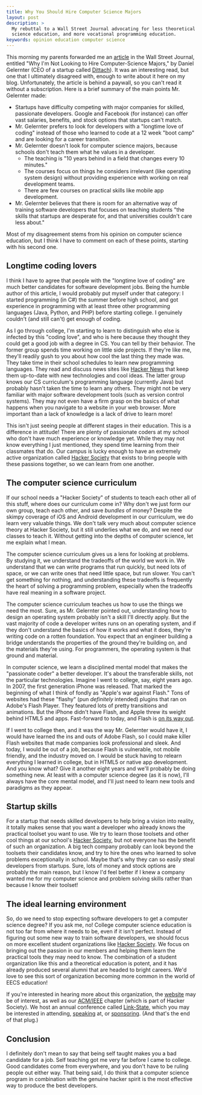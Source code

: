 ```yaml
---
title: Why You Should Hire Computer Science Majors
layout: post
description: >
  My rebuttal to a Wall Street Journal advocating for less theoretical computer
  science education, and more vocational programming education.
keywords: opinion education computer science
---
```


This morning my parents forwarded me an [article][] in the Wall Street Journal,
entitled "Why I'm Not Looking to Hire Computer-Science Majors," by Daniel
Gelernter (CEO of a startup called [Dittach][]).  It was an interesting read,
but one that I ultimately disagreed with, enough to write about it here on my
blog.  Unfortunately, the article is behind a paywall, so you can't read it
without a subscription.  Here is a brief summary of the main points
Mr. Gelernter made:

* Startups have difficulty competing with major companies for skilled,
  passionate developers.  Google and Facebook (for instance) can offer vast
  salaries, benefits, and stock options that startups can't match.
* Mr. Gelernter prefers to look for developers with a "longtime love of coding"
  instead of those who learned to code at a 12 week "boot camp" and are looking
  for a career transition.
* Mr. Gelernter doesn't look for computer science majors, because schools don't
  teach them what he values in a developer.
    * The teaching is "10 years behind in a field that changes every 10
      minutes."
    * The courses focus on things he considers irrelevant (like operating system
      design) without providing experience with working on real development
      teams.
    * There are few courses on practical skills like mobile app development.
* Mr. Gelernter believes that there is room for an alternative way of training
  software developers that focuses on teaching students "the skills that
  startups are desperate for, and that universities couldn't care less about."

Most of my disagreement stems from his opinion on computer science education,
but I think I have to comment on each of these points, starting with his second
one.

## Longtime coding lovers

I think I have to agree that people with the "longtime love of coding" are much
better candidates for software development jobs.  Being the humble author of
this article, I would probably put myself under that category: I started
programming (in C#) the summer before high school, and got experience in
programming with at least three other programming languages (Java, Python, and
PHP) before starting college.  I genuinely couldn't (and still can't) get enough
of coding.

As I go through college, I'm starting to learn to distinguish who else is
infected by this "coding love", and who is here because they thought they could
get a good job with a degree in CS.  You can tell by their behavior.  The former
group spends time working on little side projects.  If they're like me, they'll
readily gush to you about how cool the last thing they made was.  They take time
in their school schedules to learn new programming languages.  They read and
discuss news sites like [Hacker News][HN] that keep them up-to-date with new
technologies and cool ideas.  The latter group knows our CS curriculum's
programming language (currently Java) but probably hasn't taken the time to
learn any others.  They might not be very familiar with major software
development tools (such as version control systems).  They may not even have a
firm grasp on the basics of what happens when you navigate to a website in your
web browser.  More important than a lack of knowledge is a lack of drive to
learn more!

This isn't just seeing people at different stages in their education.  This is a
difference in attitude!  There are plenty of passionate coders at my school who
don't have much experience or knowledge yet.  While they may not know everything
I just mentioned, they spend time learning from their classmates that do.  Our
campus is lucky enough to have an extremely active organization called
[Hacker Society][hacsoc] that exists to bring people with these passions
together, so we can learn from one another.

## The computer science curriculum

If our school needs a "Hacker Society" of students to teach each other all of
this stuff, where does our curriculum come in?  Why don't we just form our own
group, teach each other, and save *bundles* of money?  Despite the skimpy
coverage of iOS and Android development in our curriculum, we do learn very
valuable things.  We don't talk very much about computer science theory at
Hacker Society, but it still underlies what we do, and we need our classes to
teach it.  Without getting into the depths of computer science, let me explain
what I mean.

The computer science curriculum gives us a lens for looking at problems.  By
studying it, we understand the tradeoffs of the world we work in.  We understand
that we can write programs that run quickly, but need lots of space, or we can
write ones that need little space, but run slower.  You can't get something for
nothing, and understanding these tradeoffs is frequently the heart of solving a
programming problem, especially when the tradeoffs have real meaning in a
software project.

The computer science curriculum teaches us how to use the things we need the
most.  Sure, as Mr. Gelernter pointed out, understanding how to design an
operating system probably isn't a skill I'll directly apply.  But the vast
majority of code a developer writes runs on an operating system, and if they
don't understand the basics of how it works and what it does, they're writing
code on a rotten foundation.  You expect that an engineer building a bridge
understands the properties of the ground they're building on, and the materials
they're using.  For programmers, the operating system is that ground and
material.

In computer science, we learn a disciplined mental model that makes the
"passionate coder" a better developer.  It's about the transferable skills, not
the particular technologies.  Imagine I went to college, say, eight years ago.
In 2007, the first generation iPhone was released.  That marked the beginning of
what I think of fondly as "Apple's war against Flash."  Tons of websites had
these "flashy" (pun *definitely* intended) plugins that ran on Adobe's Flash
Player.  They featured lots of pretty transitions and animations.  But the
iPhone didn't have Flash, and Apple threw its weight behind HTML5 and apps.
Fast-forward to today, and Flash is [on its way out](flash).

If I went to college then, and it was the way Mr. Gelernter would have it, I
would have learned the ins and outs of Adobe Flash, so I could make killer Flash
websites that made companies look professional and sleek.  And today, I would be
out of a job, because Flash is vulnerable, not mobile friendly, and the industry
moved on.  I would be stuck having to relearn everything I learned in college,
but in HTML5 or native app development.  And you know what?  Give it another
eight years and we'll probably be doing something new.  At least with a computer
science degree (as it is now), I'll always have the core mental model, and I'll
just need to learn new tools and paradigms as they appear.

## Startup skills

For a startup that needs skilled developers to help bring a vision into reality,
it totally makes sense that you want a developer who already knows the practical
toolset you want to use.  We try to learn those toolsets and other cool things
at our school's [Hacker Society][hacsoc], but not everyone has the benefit of
such an organization.  A big tech company probably can look beyond the toolsets
their candidates know, and try to hire the ones who learned to solve problems
exceptionally in school.  Maybe that's why they can so easily steal developers
from startups.  Sure, lots of money and stock options are probably the main
reason, but I know I'd feel better if I knew a company wanted me for my computer
science and problem solving skills rather than because I know their toolset!

## The ideal learning environment

So, do we need to stop expecting software developers to get a computer science
degree?  If you ask me, no!  College computer science education is not too far
from where it needs to be, even if it isn't perfect.  Instead of figuring out
some new way to train software developers, we should focus on more excellent
student organizations like [Hacker Society][hacsoc].  We focus on bringing out
the passion in our members and helping them learn the practical tools they may
need to know.  The combination of a student organization like this and a
theoretical education is potent, and it has already produced several alumni that
are headed to bright careers.  We'd love to see this sort of organization
becoming more common in the world of EECS education!

If you're interested in hearing more about this organization, the
[website][hacsoc] may be of interest, as well as our [ACM/IEEE][acm] chapter
(which is part of Hacker Society).  We host an annual conference called
[Link-State][ls], which you may be interested in attending, [speaking][] at, or
[sponsoring][].  (And that's the end of that plug.)

## Conclusion

I definitely don't mean to say that being self taught makes you a bad candidate
for a job.  Self teaching got me very far before I came to college.  Good
candidates come from everywhere, and you don't have to be ruling people out
either way.  That being said, I do think that a computer science program in
combination with the genuine hacker spirit is the most effective way to produce
the best developers.

[article]: http://www.wsj.com/articles/why-im-not-looking-to-hire-computer-science-majors-1440804753
[Dittach]: http://dittach.com
[HN]: https://news.ycombinator.com
[hacsoc]: http://hacsoc.org
[flash]: http://gizmodo.com/firefox-now-blocks-flash-by-default-1717664482
[acm]: http://acm.case.edu
[ls]: http://acm.case.edu/acm/conference/2015
[speaking]: https://goo.gl/forms/YKNRyJlEPc
[sponsoring]: http://acm.case.edu/resources/Link-State_2015_Information.pdf
